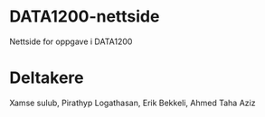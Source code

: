 # DATA1200-nettside
Nettside for oppgave i DATA1200

# Deltakere
Xamse sulub, Pirathyp Logathasan, Erik Bekkeli, Ahmed Taha Aziz
